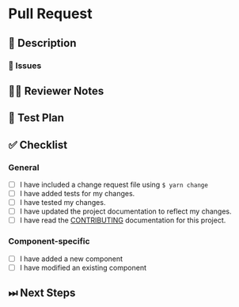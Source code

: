 <!---
Thanks for filing a pull request 😄 ! Before you submit, please read the following:

Search open/closed issues before submitting. Someone may have pushed the same thing before!

Provide a summary of your changes in the title field above.
-->

# Pull Request

## 📖 Description
<!---
Provide some background and a description of your work.
What problem does this change solve?
Is this a breaking change, chore, fix, feature, etc?
-->

### 🎫 Issues
<!---
* List and link relevant issues here.
-->

## 👩‍💻 Reviewer Notes
<!---
Provide some notes for reviewers to help them provide targeted feedback and testing.

Do you recommend a smoke test for this PR? What steps should be followed?
Are there particular areas of the code the reviewer should focus on?
-->

## 📑 Test Plan
<!---
Please provide a summary of the tests affected by this work and any unique strategies employed in testing the features/fixes.
-->

## ✅ Checklist

### General
<!--- Review the list and put an x in the boxes that apply. -->

- [ ] I have included a change request file using `$ yarn change`
- [ ] I have added tests for my changes.
- [ ] I have tested my changes.
- [ ] I have updated the project documentation to reflect my changes.
- [ ] I have read the [CONTRIBUTING](https://github.com/adaptive-web/adaptive-web-components/blob/master/CONTRIBUTING.md) documentation for this project.

### Component-specific
<!--- Review the list and put an x in the boxes that apply. -->
<!--- Remove this section if not applicable. -->

- [ ] I have added a new component
- [ ] I have modified an existing component

## ⏭ Next Steps
<!---
If there is relevant follow-up work to this PR, please list any existing issues or provide brief descriptions of what you would like to do next.
-->